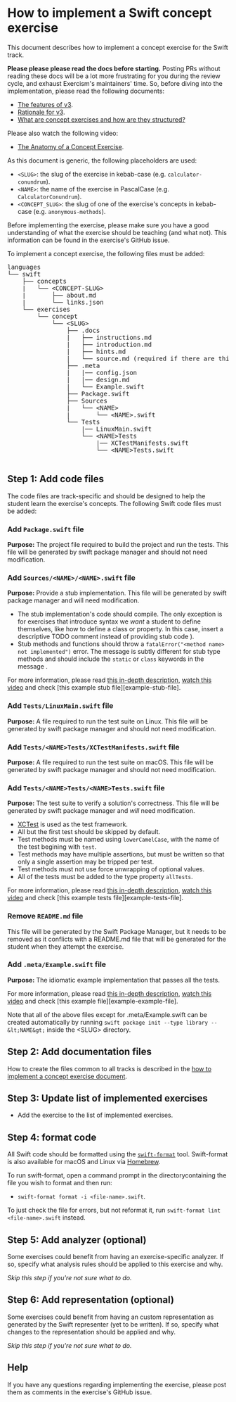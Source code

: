 # How to implement a Swift concept exercise

This document describes how to implement a concept exercise for the Swift track.

**Please please please read the docs before starting.** Posting PRs without reading these docs will be a lot more frustrating for you during the review cycle, and exhaust Exercism's maintainers' time. So, before diving into the implementation, please read the following documents:

- [The features of v3][docs-features-of-v3].
- [Rationale for v3][docs-rationale-for-v3].
- [What are concept exercises and how are they structured?][docs-concept-exercises]

Please also watch the following video:

- [The Anatomy of a Concept Exercise][anatomy-of-a-concept-exercise].

As this document is generic, the following placeholders are used:

- `<SLUG>`: the slug of the exercise in kebab-case (e.g. `calculator-conundrum`).
- `<NAME>`: the name of the exercise in PascalCase (e.g. `CalculatorConundrum`).
- `<CONCEPT_SLUG>`: the slug of one of the exercise's concepts in kebab-case (e.g. `anonymous-methods`).

Before implementing the exercise, please make sure you have a good understanding of what the exercise should be teaching (and what not). This information can be found in the exercise's GitHub issue. <!--Having done this, please read the [Swift concept exercises introduction][concept-exercises].-->

To implement a concept exercise, the following files must be added:

<pre>
languages
└── swift
    ├── concepts
    |   └── &lt;CONCEPT-SLUG&gt;
    |       ├── about.md
    |       └── links.json
    └── exercises
        └── concept
            └── &lt;SLUG&gt;
                ├── .docs
                |   ├── instructions.md
                |   ├── introduction.md
                |   ├── hints.md
                |   └── source.md (required if there are third-party sources)
                ├── .meta
                |   |── config.json
                |   |── design.md
                |   └── Example.swift
                ├── Package.swift
                ├── Sources
                |   └── &lt;NAME&gt;
                |       └── &lt;NAME&gt;.swift
                └── Tests
                    |── LinuxMain.swift
                    └── &lt;NAME&gt;Tests
                        |── XCTestManifests.swift
                        └── &lt;NAME&gt;Tests.swift

</pre>

## Step 1: Add code files

The code files are track-specific and should be designed to help the student learn the exercise's concepts. The following Swift code files must be added:

### Add `Package.swift` file

**Purpose:** The project file required to build the project and run the tests. This file will be generated by swift package manager and should not need modification.

<!--For more information, check [this example project file][example-project-file].
-->

### Add `Sources/<NAME>/<NAME>.swift` file

**Purpose:** Provide a stub implementation. This file will be generated by swift package manager and will need modification.

- The stub implementation's code should compile. The only exception is for exercises that introduce syntax we _want_ a student to define themselves, like how to define a class or property. In this case, insert a descriptive TODO comment instead of providing stub code <!--(see [this example][todo]-->).
- Stub methods and functions should throw a `fatalError("<method name> not implemented")` error. <!--See [this instance method example][not-implemented].--> The message is subtly different for stub type methods and should include the `static` or `class` keywords in the message <!--, see [this static method example][not-implemented-static]-->.

For more information, please read [this in-depth description][stub-file], [watch this video][video-stub-file] and check [this example stub file][example-stub-file].

### Add `Tests/LinuxMain.swift` file

**Purpose:** A file required to run the test suite on Linux. This file will be generated by swift package manager and should not need modification.

### Add `Tests/<NAME>Tests/XCTestManifests.swift` file

**Purpose:** A file required to run the test suite on macOS. This file will be generated by swift package manager and should not need modification.

### Add `Tests/<NAME>Tests/<NAME>Tests.swift` file

**Purpose:** The test suite to verify a solution's correctness. This file will be generated by swift package manager and _will_ need modification.

- [XCTest][xctest] is used as the test framework.
- All but the first test should be skipped by default<!-- (check [this example][skip-fact])-->.
- Test methods must be named using `lowerCamelCase`, with the name of the test begining with `test`<!-- (check [this example][test-name])-->.
- Test methods may have multiple assertions, but must be written so that only a single assertion may be tripped per test.
- Test methods must not use force unwrapping of optional values.
- All of the tests must be added to the type property `allTests`.

For more information, please read [this in-depth description][tests-file], [watch this video][video-tests-file] and check [this example tests file][example-tests-file].

### Remove `README.md` file

This file will be generated by the Swift Package Manager, but it needs to be removed as it conflicts with a README.md file that will be generated for the student when they attempt the exercise.

### Add `.meta/Example.swift` file

**Purpose:** The idiomatic example implementation that passes all the tests.

For more information, please read [this in-depth description][example-file], [watch this video][video-example-file] and check [this example file][example-example-file].

Note that all of the above files except for .meta/Example.swift can be created automatically by running `swift package init --type library --&lt;NAME&gt;` inside the &lt;SLUG&gt; directory.

## Step 2: Add documentation files

How to create the files common to all tracks is described in the [how to implement a concept exercise document][how-to-implement-a-concept-exercise].

## Step 3: Update list of implemented exercises

- Add the exercise to the list of implemented exercises<!--[list of implemented exercises][implemented-exercises]-->.

## Step 4: format code

All Swift code should be formatted using the [`swift-format`][swift-format] tool. Swift-format is also available for macOS and Linux via [Homebrew][homebrew].

To run swift-format, open a command prompt in the directorycontaining the file you wish to format and then run:

- `swift-format format -i <file-name>.swift`.

To just check the file for errors, but not reformat it, run `swift-format lint <file-name>.swift` instead.

## Step 5: Add analyzer (optional)

Some exercises could benefit from having an exercise-specific analyzer<!--[analyzer][analyzer]-->. If so, specify what analysis rules should be applied to this exercise and why.

_Skip this step if you're not sure what to do._

## Step 6: Add representation (optional)

Some exercises could benefit from having an custom representation as generated by the Swift representer (yet to be written)<!-- [Swift representer][representer]-->. If so, specify what changes to the representation should be applied and why.

_Skip this step if you're not sure what to do._

<!--
## Inspiration

When implementing an exercise, it can be very useful to look at already implemented Swift exercises like the [strings][concept-exercise-strings], [datetimes][concept-exercise-datetimes] or [floating-point numbers][concept-exercise-numbers-floating-point] exercises. You can also check the exercise's [general concepts documents][reference] to see if other languages have already implemented an exercise for that concept.
-->

## Help

If you have any questions regarding implementing the exercise, please post them as comments in the exercise's GitHub issue.

<!--[analyzer]: https://github.com/exercism/csharp-analyzer
[representer]: https://github.com/exercism/csharp-representer
-->

<!--[concept-exercises]: ../exercises/concept/README.md
[implemented-exercises]: ../exercises/concept/README.md#implemented-exercises
-->

<!--[concept-exercise-strings]: ../exercises/concept/strings
[concept-exercise-dates]: ../exercises/concept/dates
[concept-exercise-numbers-floating-point]: ../exercises/concept/floating-point-numbers
-->

<!--[example-stub-file]: ../exercises/concept/strings/Source/Strings/Strings.swift
[example-tests-file]: ../exercises/concept/strings/Tests/StringsTests/StringTests.swift
[example-example-file]: ../exercises/concept/strings/.meta/Example.swift
[example-project-file]: ../exercises/concept/strings/Package.swift
-->

[how-to-implement-a-concept-exercise]: ../../../docs/maintainers/generic-how-to-implement-a-concept-exercise.md
[docs-concept-exercises]: ../../../docs/concept-exercises.md
[docs-rationale-for-v3]: ../../../docs/rationale-for-v3.md
[docs-features-of-v3]: ../../../docs/features-of-v3.md
[anatomy-of-a-concept-exercise]: https://www.youtube.com/watch?v=gkbBqd7hPrA
[reference]: ../../../reference
[swift-format]: https://github.com/apple/swift-format
[allowing-fork-pr-changes]: https://help.github.com/en/github/collaborating-with-issues-and-pull-requests/allowing-changes-to-a-pull-request-branch-created-from-a-fork
[video-stub-file]: https://www.youtube.com/watch?v=gkbBqd7hPrA&t=1171
[video-tests-file]: https://www.youtube.com/watch?v=gkbBqd7hPrA&t=1255
[video-example-file]: https://www.youtube.com/watch?v=gkbBqd7hPrA&t=781
[homebrew]: https://brew.sh
[xctest]: https://developer.apple.com/documentation/xctest

<!--[skip-test]: ../exercises/concept/strings/Tests/StringsTests/StringTests.swift#L11
[test-name]: ../exercises/concept/strings/Tests/StringsTests/StringTests.swift#L24
-->

<!--[not-implemented-static]: ../exercises/concept/arrays/Arrays.cs#L12
[not-implemented]: ../exercises/concept/arrays/Arrays.cs#L17
-->

<!--[todo]: ../exercises/concept/basics/Sources/Basics/Basics.swift
-->

[stub-file]: ../../../docs/concept-exercises.md#stub-implementation-file
[tests-file]: ../../../docs/concept-exercises.md#tests-file
[example-file]: ../../../docs/concept-exercises.md#example-implementation-file
[video-stub-file]: https://www.youtube.com/watch?v=gkbBqd7hPrA&t=1171
[video-tests-file]: https://www.youtube.com/watch?v=gkbBqd7hPrA&t=1255
[video-example-file]: https://www.youtube.com/watch?v=gkbBqd7hPrA&t=781
